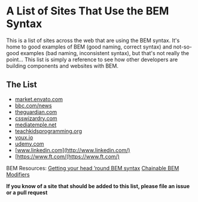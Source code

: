 # A List of Sites That Use the BEM Syntax

This is a list of sites across the web that are using the BEM syntax.
It's home to good examples of BEM (good naming, correct syntax) and not-so-good examples (bad naming, inconsistent syntax), but that's not really the point... This list is simply a reference to see how other developers are building components and websites with BEM.

## The List

* [market.envato.com](http://market.envato.com/)
* [bbc.com/news](http://www.bbc.com/news)
* [theguardian.com](https://www.theguardian.com/)
* [csswizardry.com](http://csswizardry.com/)
* [mediatemple.net](http://mediatemple.net/)
* [teachkidsprogramming.org](http://teachingkidsprogramming.org/)
* [voux.io](http://voux.io/)
* [udemy.com](http://udemy.com/)
* [www.linkedin.com](http://www.linkedin.com/)
* [https://www.ft.com/(https://www.ft.com/)

BEM Resources:
[Getting your head ’round BEM syntax](http://csswizardry.com/2013/01/mindbemding-getting-your-head-round-bem-syntax/)
[Chainable BEM Modifiers](http://webuild.envato.com/blog/chainable-bem-modifiers/)

**If you know of a site that should be added to this list, please file an issue or a pull request**
